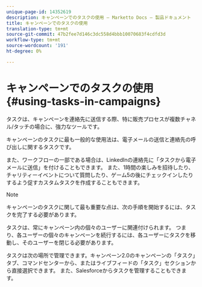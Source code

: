 ```yaml
---
unique-page-id: 14352619
description: キャンペーンでのタスクの使用 — Marketto Docs — 製品ドキュメント
title: キャンペーンでのタスクの使用
translation-type: tm+mt
source-git-commit: 47b2fee7d146c3dc558d4bbb10070683f4cdfd3d
workflow-type: tm+mt
source-wordcount: '191'
ht-degree: 0%

---
```



# キャンペーンでのタスクの使用 {#using-tasks-in-campaigns}

タスクは、キャンペーンを連絡先に送信する際、特に販売プロセスが複数チャネル/タッチの場合に、強力なツールです。

キャンペーンのタスクに最も一般的な使用法は、電子メールの送信と連絡先の呼び出しに関するタスクです。

また、ワークフローの一部である場合は、LinkedInの連絡先に「タスクから電子メールに送信」を付けることもできます。 また、1時間の楽しみを招待したり、チャリティーイベントについて質問したり、ゲーム5の後にチェックインしたりするよう促すカスタムタスクを作成することもできます。

>[!NOTE]
>
>キャンペーンのタスクに関して最も重要な点は、次の手順を開始するには、タスクを完了する必要があります。

タスクは、常にキャンペーン内の個々のユーザーに関連付けられます。 つまり、各ユーザーの個々のキャンペーンを続行するには、各ユーザーにタスクを移動し、そのユーザーを閉じる必要があります。

タスクは次の場所で管理できます。キャンペーン2.0のキャンペーンの「タスク」タブ、コマンドセンターから、またはライブフィードの「タスク」セクションから直接選択できます。 また、Salesforceからタスクを管理することもできます。